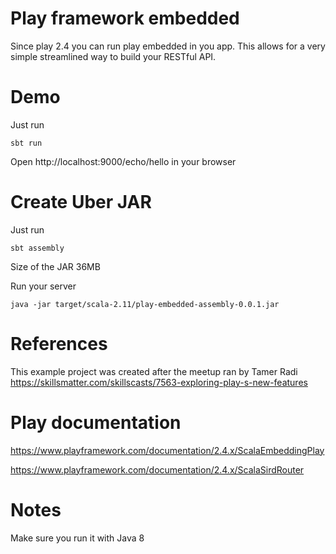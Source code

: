 # Play framework embedded

 Since play 2.4 you can run play embedded in you app.
 This allows for a very simple streamlined way to build your RESTful API.

# Demo
Just run
```
sbt run
```

Open http://localhost:9000/echo/hello in your browser

# Create Uber JAR
Just run
```
sbt assembly
```

Size of the JAR 36MB

Run your server
```
java -jar target/scala-2.11/play-embedded-assembly-0.0.1.jar
```



# References
This example project was created after the meetup ran by Tamer Radi https://skillsmatter.com/skillscasts/7563-exploring-play-s-new-features

# Play documentation
https://www.playframework.com/documentation/2.4.x/ScalaEmbeddingPlay

https://www.playframework.com/documentation/2.4.x/ScalaSirdRouter

# Notes
Make sure you run it with Java 8